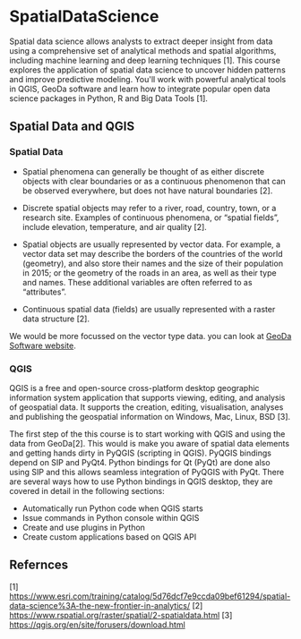 # SpatialDataScience

Spatial data science allows analysts to extract deeper insight from data using a comprehensive set of analytical methods and spatial algorithms, including machine learning and deep learning techniques [1]. This course explores the application of spatial data science to uncover hidden patterns and improve predictive modeling. You'll work with powerful analytical tools in QGIS, GeoDa software and learn how to integrate popular open data science packages in Python, R and Big Data Tools [1].

## Spatial Data and QGIS 
### Spatial Data
- Spatial phenomena can generally be thought of as either discrete objects with clear boundaries or as a continuous phenomenon that can be observed everywhere, but does not have natural boundaries [2]. 

- Discrete spatial objects may refer to a river, road, country, town, or a research site. Examples of continuous phenomena, or “spatial fields”, include elevation, temperature, and air quality [2].

- Spatial objects are usually represented by vector data.  For example, a vector data set may describe the borders of the countries of the world (geometry), and also store their names and the size of their population in 2015; or the geometry of the roads in an area, as well as their type and names. These additional variables are often referred to as “attributes”. 
- Continuous spatial data (fields) are usually represented with a raster data structure [2]. 

We would be more focussed on the vector type data. you can look at [GeoDa Software website](https://geodacenter.github.io/data-and-lab//).

### QGIS 

QGIS is a free and open-source cross-platform desktop geographic information system application that supports viewing, editing, and analysis of geospatial data. It supports the creation, editing, visualisation, analyses and publishing the  geospatial information on Windows, Mac, Linux, BSD [3]. 

The first step of the this course is to start working with QGIS and using the data from GeoDa[2]. This would is make you aware of spatial data elements and getting hands dirty in PyQGIS (scripting in QGIS). PyQGIS bindings depend on SIP and PyQt4. Python bindings for Qt (PyQt) are done also using SIP and this allows seamless integration of PyQGIS with PyQt. There are several ways how to use Python bindings in QGIS desktop, they are covered in detail in the following sections:

- Automatically run Python code when QGIS starts
- Issue commands in Python console within QGIS
- Create and use plugins in Python
- Create custom applications based on QGIS API



## Refernces
[1] https://www.esri.com/training/catalog/5d76dcf7e9ccda09bef61294/spatial-data-science%3A-the-new-frontier-in-analytics/
[2] https://www.rspatial.org/raster/spatial/2-spatialdata.html
[3] https://qgis.org/en/site/forusers/download.html
